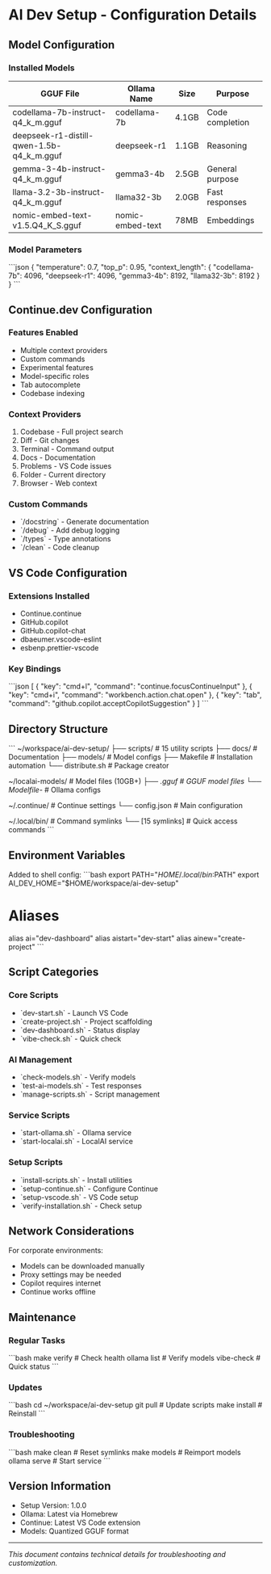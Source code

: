 # AI Dev Setup - Configuration Details

## Model Configuration

### Installed Models

| GGUF File | Ollama Name | Size | Purpose |
|-----------|-------------|------|---------|
| codellama-7b-instruct-q4_k_m.gguf | codellama-7b | 4.1GB | Code completion |
| deepseek-r1-distill-qwen-1.5b-q4_k_m.gguf | deepseek-r1 | 1.1GB | Reasoning |
| gemma-3-4b-instruct-q4_k_m.gguf | gemma3-4b | 2.5GB | General purpose |
| llama-3.2-3b-instruct-q4_k_m.gguf | llama32-3b | 2.0GB | Fast responses |
| nomic-embed-text-v1.5.Q4_K_S.gguf | nomic-embed-text | 78MB | Embeddings |

### Model Parameters

\`\`\`json
{
  "temperature": 0.7,
  "top_p": 0.95,
  "context_length": {
    "codellama-7b": 4096,
    "deepseek-r1": 4096,
    "gemma3-4b": 8192,
    "llama32-3b": 8192
  }
}
\`\`\`

## Continue.dev Configuration

### Features Enabled
- Multiple context providers
- Custom commands
- Experimental features
- Model-specific roles
- Tab autocomplete
- Codebase indexing

### Context Providers
1. Codebase - Full project search
2. Diff - Git changes
3. Terminal - Command output
4. Docs - Documentation
5. Problems - VS Code issues
6. Folder - Current directory
7. Browser - Web context

### Custom Commands
- \`/docstring\` - Generate documentation
- \`/debug\` - Add debug logging
- \`/types\` - Type annotations
- \`/clean\` - Code cleanup

## VS Code Configuration

### Extensions Installed
- Continue.continue
- GitHub.copilot
- GitHub.copilot-chat
- dbaeumer.vscode-eslint
- esbenp.prettier-vscode

### Key Bindings
\`\`\`json
[
  {
    "key": "cmd+l",
    "command": "continue.focusContinueInput"
  },
  {
    "key": "cmd+i",
    "command": "workbench.action.chat.open"
  },
  {
    "key": "tab",
    "command": "github.copilot.acceptCopilotSuggestion"
  }
]
\`\`\`

## Directory Structure

\`\`\`
~/workspace/ai-dev-setup/
├── scripts/              # 15 utility scripts
├── docs/                 # Documentation
├── models/               # Model configs
├── Makefile             # Installation automation
└── distribute.sh        # Package creator

~/localai-models/        # Model files (10GB+)
├── *.gguf               # GGUF model files
└── Modelfile-*          # Ollama configs

~/.continue/             # Continue settings
└── config.json          # Main configuration

~/.local/bin/            # Command symlinks
└── [15 symlinks]        # Quick access commands
\`\`\`

## Environment Variables

Added to shell config:
\`\`\`bash
export PATH="$HOME/.local/bin:$PATH"
export AI_DEV_HOME="$HOME/workspace/ai-dev-setup"

# Aliases
alias ai="dev-dashboard"
alias aistart="dev-start"
alias ainew="create-project"
\`\`\`

## Script Categories

### Core Scripts
- \`dev-start.sh\` - Launch VS Code
- \`create-project.sh\` - Project scaffolding
- \`dev-dashboard.sh\` - Status display
- \`vibe-check.sh\` - Quick check

### AI Management
- \`check-models.sh\` - Verify models
- \`test-ai-models.sh\` - Test responses
- \`manage-scripts.sh\` - Script management

### Service Scripts
- \`start-ollama.sh\` - Ollama service
- \`start-localai.sh\` - LocalAI service

### Setup Scripts
- \`install-scripts.sh\` - Install utilities
- \`setup-continue.sh\` - Configure Continue
- \`setup-vscode.sh\` - VS Code setup
- \`verify-installation.sh\` - Check setup

## Network Considerations

For corporate environments:
- Models can be downloaded manually
- Proxy settings may be needed
- Copilot requires internet
- Continue works offline

## Maintenance

### Regular Tasks
\`\`\`bash
make verify        # Check health
ollama list       # Verify models
vibe-check        # Quick status
\`\`\`

### Updates
\`\`\`bash
cd ~/workspace/ai-dev-setup
git pull          # Update scripts
make install      # Reinstall
\`\`\`

### Troubleshooting
\`\`\`bash
make clean        # Reset symlinks
make models       # Reimport models
ollama serve      # Start service
\`\`\`

## Version Information

- Setup Version: 1.0.0
- Ollama: Latest via Homebrew
- Continue: Latest VS Code extension
- Models: Quantized GGUF format

---

*This document contains technical details for troubleshooting and customization.*
